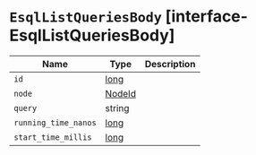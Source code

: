 # `EsqlListQueriesBody` [interface-EsqlListQueriesBody]

| Name | Type | Description |
| - | - | - |
| `id` | [long](./long.md) | &nbsp; |
| `node` | [NodeId](./NodeId.md) | &nbsp; |
| `query` | string | &nbsp; |
| `running_time_nanos` | [long](./long.md) | &nbsp; |
| `start_time_millis` | [long](./long.md) | &nbsp; |
